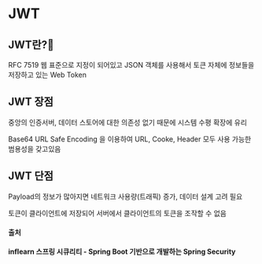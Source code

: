 # JWT

## JWT란?📕

RFC 7519 웹 표준으로 지정이 되어있고 JSON 객체를 사용해서 토큰 자체에 정보들을 저장하고 있는 Web Token

## JWT 장점

중앙의 인증서버, 데이터 스토어에 대한 의존성 없기 때문에 시스템 수평 확장에 유리

Base64 URL Safe Encoding 을 이용하여 URL, Cooke, Header 모두 사용 가능한 범용성을 갖고있음

## JWT 단점

Payload의 정보가 많아지면 네트워크 사용량(트래픽) 증가, 데이터 설계 고려 필요

토큰이 클라이언트에 저장되어 서버에서 클라이언트의 토큰을 조작할 수 없음



#### 출처

**inflearn 스프링 시큐리티 - Spring Boot 기반으로 개발하는 Spring Security**